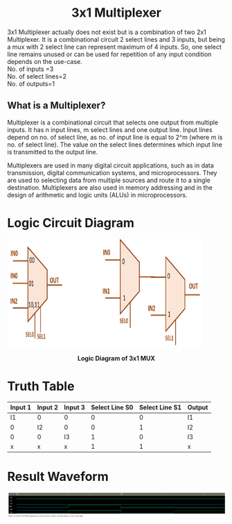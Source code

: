 <h1 align="center"><b>3x1 Multiplexer</b></h1>

3x1 Multiplexer actually does not exist but is a combination of two 2x1 Multiplexer.
It is a combinational circuit 2 select lines and 3 inputs, but being a mux with 2 select line can represent maximum of 4 inputs. So, one select line remains unused or can be used for repetition of any input condition depends on the use-case. <br/>
No. of inputs =3 <br/>
No. of select lines=2<br/>
No. of outputs=1 <br/>

## What is a Multiplexer?
Multiplexer is a combinational circuit that selects one output from multiple inputs. It has n input lines, m select lines and one output line. 
Input lines depend on no. of select line, as no. of input line is equal to 2^m (where m is no. of select line). The value on the select lines determines which input line is transmitted to the output line. <br/>

Multiplexers are used in many digital circuit applications, such as in data transmission, digital communication systems, and microprocessors. They are used to selecting data from multiple sources and route it to a single destination. Multiplexers are also used in memory addressing and in the design of arithmetic and logic units (ALUs) in microprocessors. <br/>

# Logic Circuit Diagram
<img src="3x1 mux.png" alt="Circuit Diagram" style="height: 250px; width: 450px"/>

<p align="center"><b>Logic Diagram of 3x1 MUX</b></p>

# Truth Table 
|Input 1|Input 2|Input 3|Select Line S0|Select Line S1|Output|
|---|---|---|----|----|---|
|I1|0|0|0|0|I1|
|0|I2|0|0|1|I2|
|0|0|I3|1|0|I3|
|x|x|x|1|1|x|

# Result Waveform
<img src="EP_WAVE_31_MUX.png" alt="Waveform" style="height: fill; width: fill"/>
